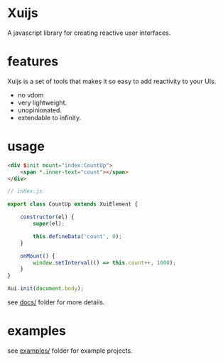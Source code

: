 # Xuijs

A javascript library for creating reactive user interfaces.

# features

Xuijs is a set of tools that makes it so easy to add reactivity to your UIs.

- no vdom
- very lightweight.
- unopinionated.
- extendable to infinity.

# usage

```html
<div $init mount="index:CountUp">
    <span *.inner-text="count"></span>
</div>
```

```js
// index.js

export class CountUp extends XuiElement {

    constructor(el) {
        super(el);

        this.defineData('count', 0);
    }

    onMount() {
        window.setInterval(() => this.count++, 1000);
    }
}

Xui.init(document.body);

```

see [docs/](https://github.com/0xc0Der/xuijs/tree/main/docs "docs/") folder for more details.

# examples

see [examples/](https://github.com/0xc0Der/xuijs/tree/main/examples "examples/") folder for example projects.
